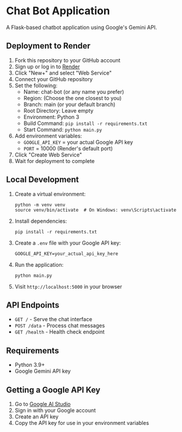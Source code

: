 # Chat Bot Application

A Flask-based chatbot application using Google's Gemini API.

## Deployment to Render

1. Fork this repository to your GitHub account
2. Sign up or log in to [Render](https://render.com)
3. Click "New+" and select "Web Service"
4. Connect your GitHub repository
5. Set the following:
   - Name: chat-bot (or any name you prefer)
   - Region: (Choose the one closest to you)
   - Branch: main (or your default branch)
   - Root Directory: Leave empty
   - Environment: Python 3
   - Build Command: `pip install -r requirements.txt`
   - Start Command: `python main.py`
6. Add environment variables:
   - `GOOGLE_API_KEY` = your actual Google API key
   - `PORT` = 10000 (Render's default port)
7. Click "Create Web Service"
8. Wait for deployment to complete

## Local Development

1. Create a virtual environment:
   ```
   python -m venv venv
   source venv/bin/activate  # On Windows: venv\Scripts\activate
   ```

2. Install dependencies:
   ```
   pip install -r requirements.txt
   ```

3. Create a `.env` file with your Google API key:
   ```
   GOOGLE_API_KEY=your_actual_api_key_here
   ```

4. Run the application:
   ```
   python main.py
   ```

5. Visit `http://localhost:5000` in your browser

## API Endpoints

- `GET /` - Serve the chat interface
- `POST /data` - Process chat messages
- `GET /health` - Health check endpoint

## Requirements

- Python 3.9+
- Google Gemini API key

## Getting a Google API Key

1. Go to [Google AI Studio](https://aistudio.google.com/)
2. Sign in with your Google account
3. Create an API key
4. Copy the API key for use in your environment variables